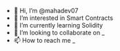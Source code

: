 - 👋 Hi, I’m @mahadev07
- 👀 I’m interested in Smart Contracts
- 🌱 I’m currently learning Solidity
- 💞️ I’m looking to collaborate on _
- 📫 How to reach me _

<!---
mahadev07/mahadev07 is a ✨ special ✨ repository because its `README.md` (this file) appears on your GitHub profile.
You can click the Preview link to take a look at your changes.
--->

